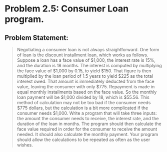 # Problem 2.5: Consumer Loan program.

## Problem Statement:

>Negotiating a consumer loan is not always straightforward. One form of
loan is the discount installment loan, which works as follows. Suppose a
loan has a face value of $1,000, the interest rate is 15%, and the duration
is 18 months. The interest is computed by multiplying the face value of
$1,000 by 0.15, to yield $150. That figure is then multiplied by the loan
period of 1.5 years to yield $225 as the total interest owed. That amount is
immediately deducted from the face value, leaving the consumer with only
$775. Repayment is made in equal monthly installments based on the face
value. So the monthly loan payment will be $1,000 divided by 18, which
is $55.56. This method of calculation may not be too bad if the consumer
needs $775 dollars, but the calculation is a bit more complicated if the
consumer needs $1,000. Write a program that will take three inputs: the
amount the consumer needs to receive, the interest rate, and the duration
of the loan in months. The program should then calculate the face value
required in order for the consumer to receive the amount needed. It should
also calculate the monthly payment. Your program should allow the calculations to be repeated as often as the user wishes.